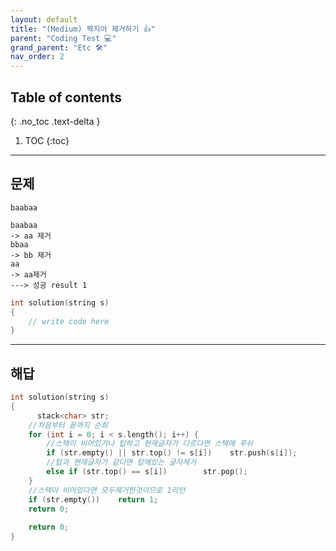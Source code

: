 ```yaml
---
layout: default
title: "(Medium) 짝지어 제거하기 👍"
parent: "Coding Test 💻"
grand_parent: "Etc 🛠"
nav_order: 2
---
```


## Table of contents
{: .no_toc .text-delta }

1. TOC
{:toc}

---

## 문제

```
baabaa

baabaa
-> aa 제거
bbaa
-> bb 제거
aa
-> aa제거
---> 성공 result 1
```

```cpp
int solution(string s)
{
    // write code here
}
```

---

## 해답

```cpp
int solution(string s)
{
      stack<char> str;
    //처음부터 끝까지 순회
    for (int i = 0; i < s.length(); i++) {
        //스택이 비어있거나 탑하고 현재글자가 다르다면 스택에 푸쉬
        if (str.empty() || str.top() != s[i])    str.push(s[i]);
        //탑과 현재글자가 같다면 탑에있는 글자제거
        else if (str.top() == s[i])        str.pop();
    }
    //스택이 비어있다면 모두제거한것이므로 1리턴
    if (str.empty())    return 1;
    return 0;
    
    return 0;
}
```